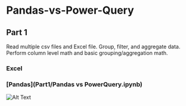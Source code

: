# Pandas-vs-Power-Query

## Part 1
Read multiple csv files and Excel file. Group, filter, and aggregate data. Perform column level math and basic grouping/aggregation math. 
### Excel
### [Pandas](Part1/Pandas vs PowerQuery.ipynb)

![Alt Text](https://media.giphy.com/media/vFKqnCdLPNOKc/giphy.gif)

